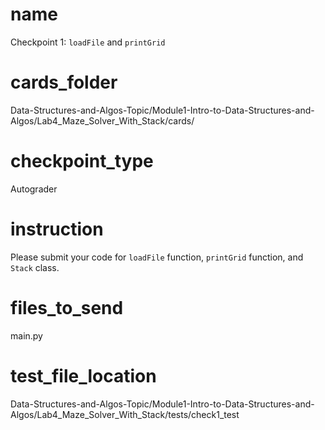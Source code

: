 # name
Checkpoint 1: `loadFile` and `printGrid`

# cards_folder
Data-Structures-and-Algos-Topic/Module1-Intro-to-Data-Structures-and-Algos/Lab4_Maze_Solver_With_Stack/cards/

# checkpoint_type
Autograder

# instruction
Please submit your code for `loadFile` function, `printGrid` function, and `Stack` class.

# files_to_send
main.py

# test_file_location
Data-Structures-and-Algos-Topic/Module1-Intro-to-Data-Structures-and-Algos/Lab4_Maze_Solver_With_Stack/tests/check1_test